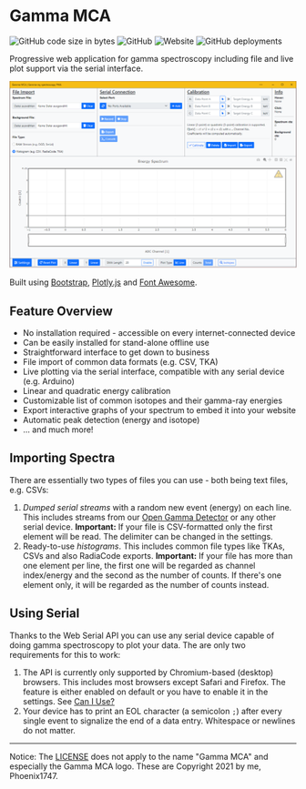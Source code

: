 # Gamma MCA

![GitHub code size in bytes](https://img.shields.io/github/languages/code-size/Open-Gamma-Project/Gamma-MCA?style=flat-square) ![GitHub](https://img.shields.io/github/license/Open-Gamma-Project/Gamma-MCA?style=flat-square) ![Website](https://img.shields.io/website?url=https%3A%2F%2Fspectrum.nuclearphoenix.xyz&style=flat-square) ![GitHub deployments](https://img.shields.io/github/deployments/Open-Gamma-Project/Gamma-MCA/github-pages?label=GitHub%20%20Pages&style=flat-square)

Progressive web application for gamma spectroscopy including file and live plot support via the serial interface.

![example spectrum](/assets/screenshots/pwa.PNG)

Built using [Bootstrap](https://github.com/twbs/bootstrap), [Plotly.js](https://github.com/plotly/plotly.js) and [Font Awesome](https://github.com/FortAwesome/Font-Awesome).

## Feature Overview

* No installation required - accessible on every internet-connected device
* Can be easily installed for stand-alone offline use
* Straightforward interface to get down to business
* File import of common data formats (e.g. CSV, TKA)
* Live plotting via the serial interface, compatible with any serial device (e.g. Arduino)
* Linear and quadratic energy calibration
* Customizable list of common isotopes and their gamma-ray energies
* Export interactive graphs of your spectrum to embed it into your website
* Automatic peak detection (energy and isotope)
* ... and much more!

## Importing Spectra

There are essentially two types of files you can use - both being text files, e.g. CSVs:

1. _Dumped serial streams_ with a random new event (energy) on each line. This includes streams from our [Open Gamma Detector](https://github.com/Open-Gamma-Project/Open-Gamma-Detector) or any other serial device. **Important:** If your file is CSV-formatted only the first element will be read. The delimiter can be changed in the settings.
2. Ready-to-use _histograms_. This includes common file types like TKAs, CSVs and also RadiaCode exports. **Important:** If your file has more than one element per line, the first one will be regarded as channel index/energy and the second as the number of counts. If there's one element only, it will be regarded as the number of counts instead.

## Using Serial

Thanks to the Web Serial API you can use any serial device capable of doing gamma spectroscopy to plot your data. The are only two requirements for this to work:

1. The API is currently only supported by Chromium-based (desktop) browsers. This includes most browsers except Safari and Firefox. The feature is either enabled on default or you have to enable it in the settings. See [Can I Use?](https://caniuse.com/web-serial)
2. Your device has to print an EOL character (a semicolon `;`) after every single event to signalize the end of a data entry. Whitespace or newlines do not matter.

---

Notice: The [LICENSE](/LICENSE) does not apply to the name "Gamma MCA" and especially the Gamma MCA logo. These are Copyright 2021 by me, Phoenix1747.
